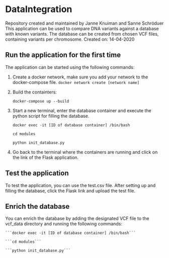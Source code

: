 # DataIntegration
Repository created and maintained by Janne Knuiman and Sanne Schröduer
This application can be used to compare DNA variants against a database with known variants.
The database can be created from chosen VCF files, containing variants per chromosome.
Created on: 14-04-2020

## Run the application for the first time
The application can be started using the following commands:

1. Create a docker network, make sure you add your network to the docker-compose file.
    ```docker network create [network name]```

2. Build the containters:

    ```docker-compose up --build``` 

3. Start a new terminal, enter the database container and execute the python script for filling the database.

    ```docker exec -it [ID of database container] /bin/bash```
    
    ```cd modules```
    
    ```python init_database.py```
    
4. Go back to the terminal where the containers are running and click on the link of the Flask application.

## Test the application
To test the application, you can use the test.csv file.
After setting up and filling the database, click the Flask link and upload the test file.

## Enrich the database
You can enrich the database by adding the designated VCF file to the vcf_data directory and running the following commands:
    
    ```docker exec -it [ID of database container] /bin/bash```
    
    ```cd modules```
    
    ```python init_database.py```